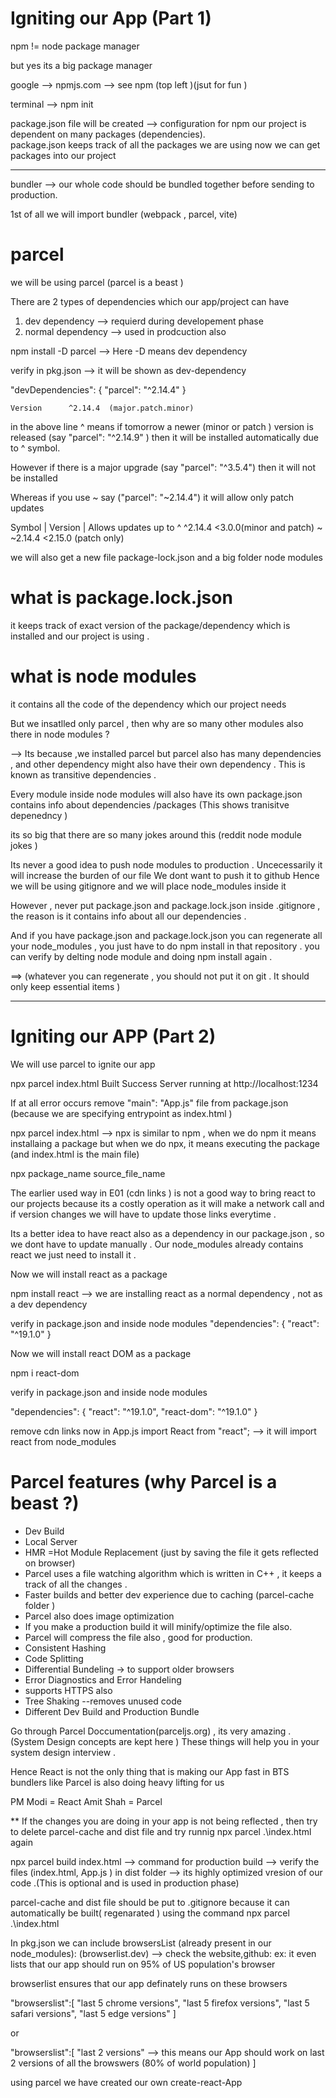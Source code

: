 
# Igniting our App (Part 1)

npm != node package manager 

but yes its a big package manager 

google --> npmjs.com --> see npm (top left )(jsut for fun )

terminal --> npm init


package.json file will be created --> configuration for npm
our project is dependent on many packages (dependencies).  
package.json keeps track of all the packages we are using
now we can get packages into our project 

---------------
bundler --> our whole code should be bundled together before sending to production. 

1st of all we will import bundler (webpack , parcel, vite)  

# parcel

we will be using parcel  (parcel is  a beast )

There are 2 types of dependencies which our app/project can have

1) dev dependency  --> requierd during developement phase 
2) normal dependency --> used in prodcuction also

npm install -D parcel      --> Here -D means dev dependency 

verify in pkg.json --> it will be shown as dev-dependency 

"devDependencies": {
    "parcel": "^2.14.4"
  }

	Version	     ^2.14.4  (major.patch.minor)
  

in the above line ^ means if tomorrow a newer (minor or patch  ) version is released (say "parcel": "^2.14.9" ) then it will be installed automatically due to ^ symbol.

However if there is a major upgrade (say "parcel": "^3.5.4") then it will not be installed 

Whereas if you use ~ say ("parcel": "~2.14.4") it will allow only patch updates 


Symbol |   	Version	  |       Allows updates up to
^	         ^2.14.4	          <3.0.0(minor and patch)
~	         ~2.14.4	           <2.15.0 (patch only)
  


we will also get a new file package-lock.json and a big folder node modules 

# what is package.lock.json 
it keeps track of exact version of the package/dependency  which is installed and our project is using .


# what is node modules
it contains all the code of the dependency which our project needs 




But we insatlled only parcel , then why are so many other modules also there in node modules ?

--> Its because ,we installed parcel but parcel also has many dependencies  , and other dependency might also  have their own dependency . This is known as transitive dependencies .

Every module inside node modules will also have its own package.json contains info about dependencies /packages   (This shows tranisitve depenedncy )


its so big that there are so many jokes around this (reddit node module jokes )


Its never a good idea to push node modules to production . Uncecessarily it will increase the burden of our file 
We dont want to push it to github 
Hence we will be using gitignore and we will place node_modules inside it


However , never put package.json and package.lock.json inside .gitignore , the reason is it contains info about all our dependencies .

And if you have package.json and package.lock.json you can regenerate all your node_modules , you just have to do npm install in that repository .
you can verify by delting node module and doing npm install again .

==> (whatever you can regenerate , you should not put it on git . It should only keep essential items )


----------------------------------------------------------------------------------------------------------

# Igniting our APP (Part 2)

We will use parcel to ignite our app

npx parcel index.html
Built Success 
Server running at http://localhost:1234

If at all error occurs remove "main": "App.js" file from package.json (because we are specifying entrypoint as index.html )

npx parcel index.html -->  npx is similar to npm , when we do npm it means installaing a package but when we do  npx, it  means executing the package  
                           (and index.html is the main file) 

npx package_name source_file_name



The earlier used way in E01  (cdn links ) is not a good way to bring react to our projects because its a costly operation as it will make a network call and if version changes we will have to update those links everytime .

Its a better idea to have react also as a dependency in our package.json , so we dont have to update manually . Our node_modules already contains react we just need to install it .  


Now we will install react as a package 

 npm install react    --> we are installing react as a normal dependency , not as a dev dependency 

 verify in package.json and inside node modules 
  "dependencies": {
    "react": "^19.1.0"
  }

  Now we will install react DOM  as a package 

npm i react-dom

 verify in package.json and inside node modules 

  "dependencies": {
    "react": "^19.1.0",
    "react-dom": "^19.1.0"
  }


  remove cdn links 
  now in App.js
  import React from "react";    --> it will import react from node_modules




# Parcel features (why Parcel is a beast ?)
- Dev Build
- Local Server
- HMR =Hot Module Replacement  (just by saving the file it gets reflected on browser)
- Parcel uses a file watching algorithm  which is written in C++ , it keeps a track of all the changes .
- Faster builds and better dev experience due to caching (parcel-cache folder )
- Parcel also does image optimization
- If you make a production build it will minify/optimize the file also.
- Parcel will compress the file also , good for production.
- Consistent Hashing 
- Code Splitting 
- Differential Bundeling -> to support older browsers 
- Error Diagnostics and Error Handeling
- supports HTTPS also
- Tree Shaking --removes unused code 
- Different Dev Build  and Production Bundle 




Go through Parcel Doccumentation(parceljs.org) , its very amazing . (System Design concepts are kept here )
These things will help you in your system design interview . 

Hence React is not the only thing that is making our App fast in BTS bundlers like Parcel is also doing heavy lifting  for us 

PM Modi = React 
Amit Shah = Parcel 

** If the changes you are doing in your app is not being reflected , then try to delete parcel-cache and dist file and try runnig npx parcel .\index.html again



npx parcel build index.html   --> command for production build --> verify the files (index.html, App.js ) in dist folder --> its highly optimized vresion of our code .(This is optional and is used in production phase)


parcel-cache and dist file should be put to .gitignore because it can automatically be built( regenarated ) using the command  npx parcel .\index.html 



In pkg.json we can include browsersList (already present in our node_modules):  (browserlist.dev)  --> check the website,github:
 ex: it even lists that our app should run on 95% of US population's browser 

browserlist ensures that our app definately runs on these browsers

 "browserslist":[
 "last 5 chrome versions",
 "last 5 firefox versions",
 "last 5 safari versions",
 "last 5 edge versions"
  ]


  or 

  "browserslist":[
    "last 2 versions"           --> this means our App should work on last 2 versions of all the browswers (80% of world population)
  ]


using parcel we have created our own create-react-App
